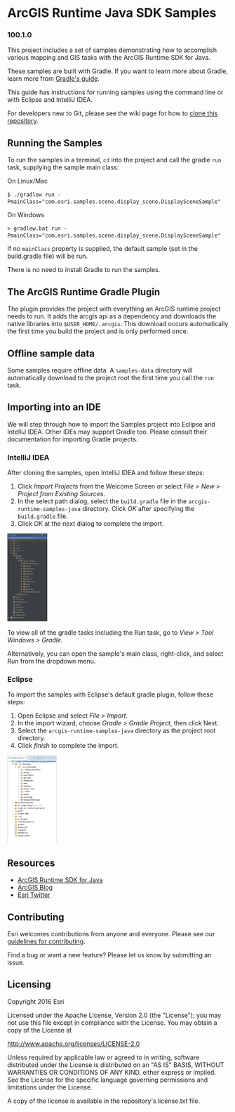 # ArcGIS Runtime Java SDK Samples
### 100.1.0
This project includes a set of samples demonstrating how to accomplish various mapping and GIS tasks with the ArcGIS Runtime SDK for Java.

These samples are built with Gradle. If you want to learn more about Gradle, learn more from [Gradle's guide](https://docs.gradle.org/current/userguide/userguide.html).

This guide has instructions for running samples using the command line or with Eclipse and IntelliJ IDEA.

For developers new to Git, please see the wiki page for how to [clone this repository](https://github.com/Esri/arcgis-runtime-samples-java/wiki/working-with-git).

## Running the Samples
To run the samples in a terminal, `cd` into the project and call the gradle `run` task, supplying the sample main class:

On Linux/Mac
```
$ ./gradlew run -PmainClass="com.esri.samples.scene.display_scene.DisplaySceneSample"
```

On Windows
```
> gradlew.bat run -PmainClass="com.esri.samples.scene.display_scene.DisplaySceneSample"
```

If no `mainClass` property is supplied, the default sample (set in the build.gradle file) will be run. 

There is no need to install Gradle to run the samples.

## The ArcGIS Runtime Gradle Plugin
The plugin provides the project with everything an ArcGIS runtime project needs to run. It adds the 
arcgis api as a dependency and downloads the native libraries into `$USER_HOME/.arcgis`. This download occurs 
automatically the first time you build the project and is only performed once.

## Offline sample data
Some samples require offline data. A `samples-data` directory will automatically download to the project root the 
first time you call the `run` task.

## Importing into an IDE
We will step through how to import the Samples project into Eclipse and IntelliJ IDEA. Other IDEs may support Gradle too. Please consult their documentation for importing Gradle projects.

### IntelliJ IDEA
After cloning the samples, open IntelliJ IDEA and follow these steps:

1. Click *Import Projects* from the Welcome Screen or select *File > New > Project from Existing Sources*.
2. In the select path dialog, select the `build.gradle` file in the `arcgis-runtime-samples-java` directory. Click *OK* after specifying the `build.gradle` file.
3. Click *OK* at the next dialog to complete the import.

<img src="./intellij_proj.png" alt="IntelliJ IDEA project structure" height="200">

To view all of the gradle tasks including the Run task, go to *View > Tool Windows > Gradle*.

Alternatively, you can open the sample's main class, right-click, and select *Run* from the dropdown menu.

### Eclipse
To import the samples with Eclipse's default gradle plugin, follow these steps:

1. Open Eclipse and select *File > Import*.
2. In the import wizard, choose *Gradle > Gradle Project*, then click Next.
3. Select the `arcgis-runtime-samples-java` directory as the project root directory.
4. Click *finish* to complete the import.

<img src="./eclipse_proj.png" alt="Eclipse project structure" height="200">

## Resources
* [ArcGIS Runtime SDK for Java](https://developers.arcgis.com/java/)  
* [ArcGIS Blog](https://blogs.esri.com/esri/arcgis/)  
* [Esri Twitter](https://twitter.com/esri)  

## Contributing
Esri welcomes contributions from anyone and everyone. Please see our [guidelines for contributing](https://github.com/esri/contributing).

Find a bug or want a new feature? Please let us know by submitting an issue.

## Licensing
Copyright 2016 Esri

Licensed under the Apache License, Version 2.0 (the "License"); you may not 
use this file except in compliance with the License. You may obtain a copy 
of the License at

http://www.apache.org/licenses/LICENSE-2.0

Unless required by applicable law or agreed to in writing, software 
distributed under the License is distributed on an "AS IS" BASIS, WITHOUT 
WARRANTIES OR CONDITIONS OF ANY KIND, either express or implied. See the 
License for the specific language governing permissions and limitations 
under the License.

A copy of the license is available in the repository's license.txt file.
